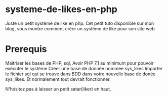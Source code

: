 # systeme-de-likes-en-php
Juste un petit système de like en php. Cet petit tuto disponible sur mon blog, vous montre comment créer un système de like pour son site web

# Prerequis
Maitriser les bases de PHP, sql, Avoir PHP 7.1 au minimum pour pouvoir exécuter le système Créer une base de donnée nommée sys_likes Importer le fichier sql qui se trouve dans BDD dans votre nouvelle base de donée sys_likes. Et normalement tout devrait fonctionner.

N'hésitez pas à laisser un petit satar(liker) en haut.
